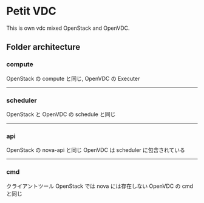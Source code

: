 # Petit VDC
This is own vdc mixed OpenStack and OpenVDC.

## Folder architecture
### compute
OpenStack の compute と同じ,
OpenVDC の Executer

---

### scheduler
OpenStack と OpenVDC の schedule と同じ 

---

### api
OpenStack の nova-api と同じ
OpenVDC は scheduler に包含されている

---

### cmd
クライアントツール
OpenStack では nova には存在しない
OpenVDC の cmd と同じ
